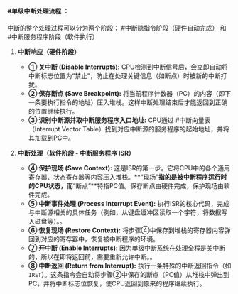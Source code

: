 #### #单级中断处理流程 ：
中断的整个处理过程可以分为两个阶段： #中断隐指令阶段（硬件自动完成） 和 #中断服务程序阶段（软件执行）

1.  **中断响应（硬件阶段）**
    *   **① 关中断 (Disable Interrupts):** CPU检测到中断信号后，会立即自动将中断标志位置为“禁止”，防止在处理关键信息（如断点）时被新的中断打扰。
    *   **② 保存断点 (Save Breakpoint):** 将当前程序计数器（PC）的内容（即下一条要执行指令的地址）压入堆栈。这样中断处理结束后才能返回到正确的位置继续执行。
    *   **③ 识别中断源并取中断服务程序入口地址:** CPU通过 #中断向量表 （Interrupt Vector Table）找到对应中断源的服务程序的起始地址，并将其加载到PC中。

2.  **中断处理（软件阶段 - 中断服务程序 ISR）**
    *   **④ 保护现场 (Save Context):** 这是ISR的第一步。它将CPU中的各个通用寄存器、状态寄存器等内容压入堆栈。**“现场”**指的是被中断程序运行时的CPU状态，而**“断点”**特指PC值。保存断点由硬件完成，保护现场由软件完成。
    *   **⑤ 中断事件处理 (Process Interrupt Event):** 执行ISR的核心代码，完成与中断源相关的具体任务（例如，从键盘缓冲区读取一个字符，将数据写入磁盘等）。。
    *   **⑥ 恢复现场 (Restore Context):** 将步骤④中保存到堆栈的寄存器内容弹回到对应的寄存器中，恢复被中断程序的环境。
    *   **⑦ 开中断 (Enable Interrupts):** 因为单级中断系统在处理全程是关中断的，所以在即将返回前，需要重新允许中断。。
    *   **⑧ 中断返回 (Return from Interrupt):** 执行一条特殊的中断返回指令（如`IRET`）。这条指令会自动将步骤②中保存的断点（PC值）从堆栈中弹出到PC，并将中断标志位恢复，使CPU返回到原来的程序继续执行。